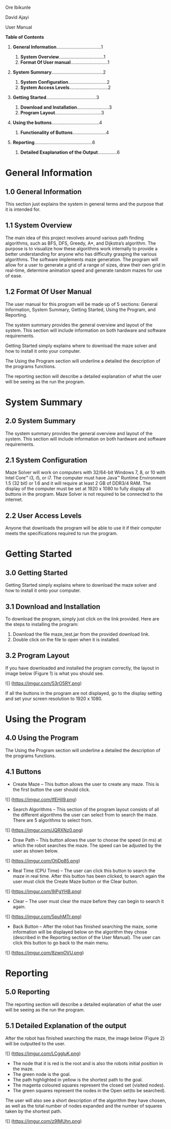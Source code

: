 Ore Ibikunle

David Ajayi

User Manual

**Table of Contents**
1. **General Information**...................................1
    1. **System Overview**...................................1
    2. **Format Of User manual**.............................1

2. **System Summary**........................................2
    1. **System Configuration**..............................2
    2. **System Access Levels**..............................2

3. **Getting Started**.......................................3
    1. **Download and Installation**.........................3
    2. **Program Layout**....................................3

4. **Using the buttons**.....................................4
    1. **Functionality of Buttons**..........................4

5. **Reporting**.............................................6
    1. **Detailed Exaplanation of the Output**...............6

# **General Information**

## **1.0 General Information**
This section just explains the system in general terms and the purpose that it is intended for.

## **1.1 System Overview**
The main idea of this project revolves around various path finding algorithms, such as BFS, DFS, Greedy, A*, and Dijkstra’s algorithm. The purpose is to visualize how these algorithms work internally to provide a better understanding for anyone who has difficulty grasping the various algorithms.
The software implements maze generation. The program will allow for a user to generate a grid of a range of sizes, draw their own grid in real-time, determine animation speed and generate random mazes for use of ease.

## **1.2 Format Of User Manual**
The user manual for this program will be made up of 5 sections: General Information, System Summary, Getting Started, Using the Program, and Reporting.

The system summary provides the general overview and layout of the system. This section will include information on both hardware and software requirements.

Getting Started simply explains where to download the maze solver and how to install it onto your computer.

The Using the Program section will underline a detailed the description of the programs functions.

The reporting section will describe a detailed explanation of what the user will be seeing as the run the program. 

# **System Summary**

## **2.0 System Summary**
The system summary provides the general overview and layout of the system. This section will include information on both hardware and software requirements.

## **2.1 System Configuration**
Maze Solver will work on computers with 32/64-bit Windows 7, 8, or 10 with Intel Core™ i3, i5, or i7. The computer must have Java™ Runtime Environment 1.5 (32 bit) or 1.6 and it will require at least 2 GB of DDR3/4 RAM. The display of the computer must be set at 1920 x 1080 to fully display all buttons in the program. Maze Solver is not required to be connected to the internet.

## **2.2 User Access Levels**
Anyone that downloads the program will be able to use it if their computer meets the specifications required to run the program.

# **Getting Started**

## **3.0 Getting Started**
Getting Started simply explains where to download the maze solver and how to install it onto your computer.

## **3.1 Download and Installation**
To download the program, simply just click on the link provided. Here are the steps to installing the program:

   1.	Download the file maze_test.jar from the provided download link.
   2.	Double click on the file to open when it is installed.

## **3.2 Program Layout**
If you have downloaded and installed the program correctly, the layout in image below (Figure 1) is what you should see.

![] (https://imgur.com/53rO5RY.png)

If all the buttons in the program are not displayed, go to the display setting and set your screen resolution to 1920 x 1080.

# **Using the Program**

## **4.0 Using the Program**
The Using the Program section will underline a detailed the description of the programs functions.

## **4.1 Buttons**
*   Create Maze – This button allows the user to create any maze. This is the first button the user should click. 

![] (https://imgur.com/IfEHjI9.png)

*   Search Algorithms – This section of the program layout consists of all the different algorithms the user can select from to search the maze. There are 5 algorithms to select from. 

![] (https://imgur.com/JQRXNz0.png)

*   Draw Path – This button allows the user to choose the speed (in ms) at which the robot searches the maze. The speed can be adjusted by the user as shown below. 

![] (https://imgur.com/OtjDp85.png)

*   Real Time (CPU Time) – The user can click this button to search the maze in real time. After this button has been clicked, to search again the user must click the Create Maze button or the Clear button. 

![] (https://imgur.com/9iPgYHB.png)

*   Clear – The user must clear the maze before they can begin to search it again. 

![] (https://imgur.com/5puhMTr.png)

*   Back Button – After the robot has finished searching the maze, some information will be displayed below on the algorithm they chose (described in the Reporting section of the User Manual). The user can click this button to go back to the main menu. 

![] (https://imgur.com/8zwnOVU.png)

# Reporting

## **5.0 Reporting**
The reporting section will describe a detailed explanation of what the user will be seeing as the run the program.

## **5.1 Detailed Explanation of the output**
After the robot has finished searching the maze, the image below (Figure 2) will be outputted to the user.

![] (https://imgur.com/LCggluK.png)

*   The node that it is red is the root and is also the robots initial position in the maze.
*   The green node is the goal.
*   The path highlighted in yellow is the shortest path to the goal.
*   The magenta coloured squares represent the closed set (visited nodes).
*   The green squares represent the nodes in the Open set(to be searched).

The user will also see a short description of the algorithm they have chosen, as well as the total number of nodes expanded and the number of squares taken by the shortest path.

![] (https://imgur.com/z9lMUhn.png)


